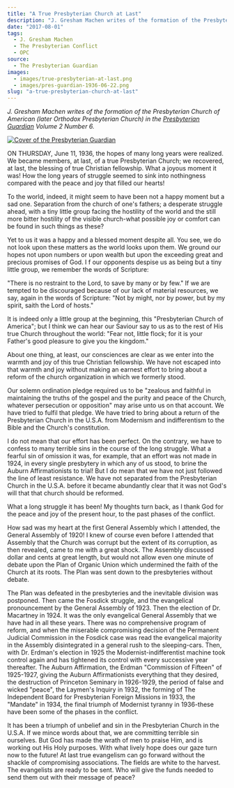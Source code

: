 ```yaml
---
title: "A True Presbyterian Church at Last"
description: "J. Gresham Machen writes of the formation of the Presbyterian Church of America in 1936."
date: "2017-08-01"
tags:
  - J. Gresham Machen
  - The Presbyterian Conflict
  - OPC
source:
  - The Presbyterian Guardian
images:
  - images/true-presbyterian-at-last.png
  - images/pres-guardian-1936-06-22.png
slug: "a-true-presbyterian-church-at-last"
---
```


_J. Gresham Machen writes of the formation of the Presbyterian Church of American (later Orthodox Presbyterian Church) in the [Presbyterian Guardian](https://www.opc.org/guardian.html) Volume 2 Number 6._

[![Cover of the Presbyterian Guardian](images/pres-guardian-1936-06-22.png)](https://www.opc.org/cfh/guardian/Volume_2/1936-06-22.pdf)

<span class="lead">ON THURSDAY, June 11, 1936, the hopes of many long years were realized. We became members, at last, of a true Presbyterian Church; we recovered, at last, the blessing of true Christian fellowship. What a joyous moment it was! How the long years of struggle seemed to sink into nothingness compared with the peace and joy that filled our hearts!</span>

To the world, indeed, it might seem to have been not a happy moment but a sad one. Separation from the church of one's fathers; a desperate struggle ahead, with a tiny little group facing the hostility of the world and the still more bitter hostility of the visible church-what possible joy or comfort can be found in such things as these?

Yet to us it was a happy and a blessed moment despite all. You see, we do not look upon these matters as the world looks upon them. We ground our hopes not upon numbers or upon wealth but upon the exceeding great and precious promises of God. I f our opponents despise us as being but a tiny little group, we remember the words of Scripture:

"There is no restraint to the Lord, to save by many or by few." If we are tempted to be discouraged because of our lack of material resources, we say, again in the words of Scripture: "Not by might, nor by power, but by my spirit, saith the Lord of hosts."

It is indeed only a little group at the beginning, this "Presbyterian Church of America"; but I think we can hear our Saviour say to us as to the rest of His true Church throughout the world: "Fear not, little flock; for it is your Father's good pleasure to give you the kingdom."

About one thing, at least, our consciences are clear as we enter into the warmth and joy of this true Christian fellowship. We have not escaped into that warmth and joy without making an earnest effort to bring about a reform of the church organization in which we formerly stood.

Our solemn ordination pledge required us to be "zealous and faithful in maintaining the truths of the gospel and the purity and peace of the Church, whatever persecution or opposition" may arise unto us on that account. We have tried to fulfil that pledge. We have tried to bring about a return of the Presbyterian Church in the U.S.A. from Modernism and indifferentism to the Bible and the Church's constitution.

I do not mean that our effort has been perfect. On the contrary, we have to confess to many terrible sins in the course of the long struggle. What a fearful sin of omission it was, for example, that an effort was not made in 1924, in every single presbytery in which any of us stood, to brine the Auburn Affirmationists to trial! But I do mean that we have not just followed the line of least resistance. We have not separated from the Presbyterian Church in the U.S.A. before it became abundantly clear that it was not God's will that that church should be reformed.

What a long struggle it has been! My thoughts turn back, as I thank God for the peace and joy of the present hour, to the past phases of the conflict.

How sad was my heart at the first General Assembly which I attended, the General Assembly of 1920! I knew of course even before I attended that Assembly that the Church was corrupt but the extent of its corruption, as then revealed, came to me with a great shock. The Assembly discussed dollar and cents at great length, but would not allow even one minute of debate upon the Plan of Organic Union which undermined the faith of the Church at its roots. The Plan was sent down to the presbyteries without debate.

The Plan was defeated in the presbyteries and the inevitable division was postponed. Then came the Fosdick struggle, and the evangelical pronouncement by the General Assembly of 1923. Then the election of Dr. Macartney in 1924. It was the only evangelical General Assembly that we have had in all these years. There was no comprehensive program of reform, and when the miserable compromising decision of the Permanent Judicial Commission in the Fosdick case was read the evangelical majority in the Assembly disintegrated in a general rush to the sleeping-cars. Then, with Dr. Erdman's election in 1925 the Modernist-indifferentist machine took control again and has tightened its control with every successive year thereafter. The Auburn Affirmation, the Erdman "Commission of Fifteen" of 1925-1927, giving the Auburn Affirmationists everything that they desired, the destruction of Princeton Seminary in 1926-1929, the period of false and wicked "peace", the Laymen's Inquiry in 1932, the forming of The Independent Board for Presbyterian Foreign Missions in 1933, the "Mandate" in 1934, the final triumph of Modernist tyranny in 1936-these have been some of the phases in the conflict.

It has been a triumph of unbelief and sin in the Presbyterian Church in the U.S.A. If we mince words about that, we are committing terrible sin ourselves. But God has made the wrath of men to praise Him, and is working out His Holy purposes. With what lively hope does our gaze turn now to the future! At last true evangelism can go forward without the shackle of compromising associations. The fields are white to the harvest. The evangelists are ready to be sent. Who will give the funds needed to send them out with their message of peace?